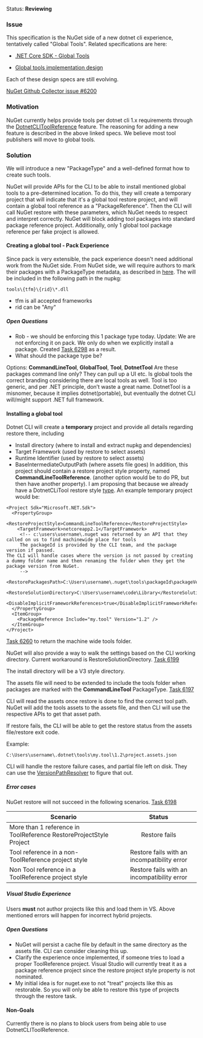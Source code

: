 Status: **Reviewing**

### Issue
This specification is the NuGet side of a new dotnet cli experience, tentatively called "Global Tools". 
Related specifications are here:
- [.NET Core SDK - Global Tools](https://github.com/dotnet/designs-microsoft/blob/a9ef5b3217e776b4155266826a598db682488613/proposals/global-tools.md) 

- [Global tools implementation design](
https://github.com/dotnet/designs-microsoft/blob/implementation-global-tools/proposals/implementation_global_tools.md)

Each of these design specs are still evolving. 

[NuGet Github Collector issue #6200](https://github.com/NuGet/Home/issues/6200)

### Motivation 
NuGet currently helps provide tools per dotnet cli 1.x requirements through the [DotnetCLIToolReference](https://github.com/NuGet/Home/wiki/DotnetCliToolReference-restore) feature. 
The reasoning for adding a new feature is described in the above linked specs. 
We believe most tool publishers will move to global tools.

### Solution

We will introduce a new "PackageType" and a well-defined format how to create such tools. 

NuGet will provide APIs for the CLI to be able to install mentioned global tools to a pre-determined location. 
To do this, they will create a temporary project that will indicate that it's a global tool restore project, and will contain a global tool reference as a "PackageReference". 
Then the CLI will call NuGet restore with these parameters, which NuGet needs to respect and interpret correctly. 
NuGet will block adding tool packages into standard package reference project. 
Additionally, only 1 global tool package reference per fake project is allowed.

#### Creating a global tool - Pack Experience
Since pack is very extensible, the pack experience doesn't need additional work from the NuGet side. 
From NuGet side, we will require authors to mark their packages with a PackageType metadata, as described in [here](https://docs.microsoft.com/en-us/nuget/schema/msbuild-targets#pack-target). 
The will be included in the following path in the nupkg:
```
tools\{tfm}\{rid}\*.dll
```
* tfm is all accepted frameworks
* rid can be "Any"

##### Open Questions
- Rob - we should be enforcing this 1 package type today. Update: We are not enforcing it on pack. We only do when we explicitly install a package. Created [Task 6298](https://github.com/NuGet/Home/issues/6298) as a result. 
- What should the package type be?

Options: **CommandLineTool**, **GlobalTool**, **Tool**, **DotnetTool**
Are these packages command line only? They can pull up a UI etc. 
Is global tools the correct branding considering there are local tools as well.
Tool is too generic, and per .NET principle, don’t waste a great name. 
DotnetTool is a misnomer, because it implies dotnet(portable), but eventually the dotnet CLI will/might support .NET full framework. 

#### Installing a global tool
Dotnet CLI will create a **temporary** project and provide all details regarding restore there, including 
- Install directory (where to install and extract nupkg and dependencies)
- Target Framework (used by restore to select assets)
- Runtime Identifier (used by restore to select assets)
- BaseIntermediateOutputPath (where assets file goes)
In addition, this project should contain a restore project style property, named **CommandLineToolReference**. (another option would be to do PR, but then have another property). 
I am proposing that because we already have a DotnetCLiTool restore style [type](https://github.com/NuGet/NuGet.Client/blob/dev/src/NuGet.Core/NuGet.ProjectModel/ProjectStyle.cs#L26). 
An example temporary project would be:

```
<Project Sdk="Microsoft.NET.Sdk">
  <PropertyGroup>
    <RestoreProjectStyle>CommandLineToolReference</RestoreProjectStyle>
    <TargetFramework>netcoreapp2.1</TargetFramework>
     <!-- c:\users\username\.nuget was returned by an API that they called on us to find machinewide place for tools
     The packageId is provided by the CLI team, and the package version if passed. 
The CLI will handle cases where the version is not passed by creating a dummy folder name and then renaming the folder when they get the package version from NuGet.
     -->
    <RestorePackagesPath>C:\Users\username\.nuget\tools\packageId\packageVersion/RestorePackagesPath>
    <RestoreSolutionDirectory>C:\Users\username\code\Library</RestoreSolutionDirectory>
    <DisableImplicitFrameworkReferences>true</DisableImplicitFrameworkReferences>
  </PropertyGroup>
  <ItemGroup>
    <PackageReference Include="my.tool" Version="1.2" />
  </ItemGroup>
</Project>
```

[Task 6260](https://github.com/NuGet/Home/issues/6260) to return the machine wide tools folder.

NuGet will also provide a way to walk the settings based on the CLI working directory. 
Current workaround is RestoreSolutionDirectory. [Task 6199](https://github.com/NuGet/Home/issues/6199)

The install directory will be a V3 style directory.

The assets file will need to be extended to include the tools folder when packages are marked with the **CommandLineTool** PackageType. [Task 6197](https://github.com/NuGet/Home/issues/6197)

CLI will read the assets once restore is done to find the correct tool path. 
NuGet will add the tools assets to the assets file, and then CLI will use the respective APIs to get that asset path. 

If restore fails, the CLI will be able to get the restore status from the assets file/restore exit code. 

Example:
```
C:\Users\username\.dotnet\tools\my.tool\1.2\project.assets.json
```

CLI will handle the restore failure cases, and partial file left on disk. They can use the [VersionPathResolver](https://github.com/NuGet/NuGet.Client/blob/dev/src/NuGet.Core/NuGet.Packaging/VersionFolderPathResolver.cs) to figure that out. 


##### Error cases
NuGet restore will not succeed in the following scenarios. [Task 6198](https://github.com/NuGet/Home/issues/6198)

| Scenario | Status | 
| ------------- |:-------------:|
| More than 1 reference in ToolReference RestoreProjectStyle Project     | Restore fails | 
| Tool reference in a non-ToolReference project style     | Restore fails with an incompatibility error   |  
| Non Tool reference in a ToolReference project style | Restore fails with an incompatibility error      |    


##### Visual Studio Experience
Users **must** not author projects like this and load them in VS. 
Above mentioned errors will happen for incorrect hybrid projects. 

##### Open Questions
- NuGet will persist a cache file by default in the same directory as the assets file. CLI can consider cleaning this up. 
- Clarify the experience once implemented, if someone tries to load a proper ToolReference project. Visual Studio will currently treat it as a package reference project since the restore project style property is not nominated. 
- My initial idea is for nuget.exe to not "treat" projects like this as restorable. So you will only be able to restore this type of projects through the restore task. 


#### Non-Goals
Currently there is no plans to block users from being able to use DotnetCLIToolReference. 


